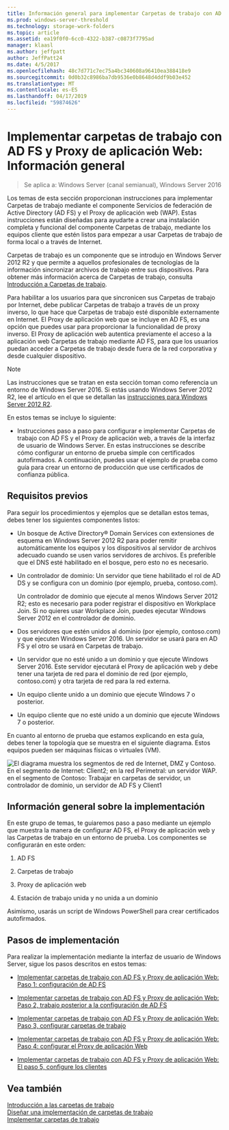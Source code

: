 ```yaml
---
title: Información general para implementar Carpetas de trabajo con AD FS y el Proxy de aplicación web (WAP)
ms.prod: windows-server-threshold
ms.technology: storage-work-folders
ms.topic: article
ms.assetid: ea19f0f0-6cc0-4322-b387-c0873f7795ad
manager: klaasl
ms.author: jeffpatt
author: JeffPatt24
ms.date: 4/5/2017
ms.openlocfilehash: 48c7d771c7ec75a4bc340608a96410ea388418e9
ms.sourcegitcommit: 0d0b32c8986ba7db9536e0b8648d4ddf9b03e452
ms.translationtype: MT
ms.contentlocale: es-ES
ms.lasthandoff: 04/17/2019
ms.locfileid: "59874626"
---
```

# <a name="deploy-work-folders-with-ad-fs-and-web-application-proxy-overview"></a>Implementar carpetas de trabajo con AD FS y Proxy de aplicación Web: Información general

>Se aplica a: Windows Server (canal semianual), Windows Server 2016

Los temas de esta sección proporcionan instrucciones para implementar Carpetas de trabajo mediante el componente Servicios de federación de Active Directory (AD FS) y el Proxy de aplicación web (WAP). Estas instrucciones están diseñadas para ayudarte a crear una instalación completa y funcional del componente Carpetas de trabajo, mediante los equipos cliente que estén listos para empezar a usar Carpetas de trabajo de forma local o a través de Internet.  
  
Carpetas de trabajo es un componente que se introdujo en Windows Server 2012 R2 y que permite a aquellos profesionales de tecnologías de la información sincronizar archivos de trabajo entre sus dispositivos. Para obtener más información acerca de Carpetas de trabajo, consulta [Introducción a Carpetas de trabajo](Work-Folders-Overview.md).  
  
Para habilitar a los usuarios para que sincronicen sus Carpetas de trabajo por Internet, debe publicar Carpetas de trabajo a través de un proxy inverso, lo que hace que Carpetas de trabajo esté disponible externamente en Internet. El Proxy de aplicación web que se incluye en AD FS, es una opción que puedes usar para proporcionar la funcionalidad de proxy inverso. El Proxy de aplicación web autentica previamente el acceso a la aplicación web Carpetas de trabajo mediante AD FS, para que los usuarios puedan acceder a Carpetas de trabajo desde fuera de la red corporativa y desde cualquier dispositivo. 

> [!NOTE]
>   Las instrucciones que se tratan en esta sección toman como referencia un entorno de Windows Server 2016. Si estás usando Windows Server 2012 R2, lee el artículo en el que se detallan las [instrucciones para Windows Server 2012 R2](https://technet.microsoft.com/library/dn747208(v=ws.11).aspx).
  
En estos temas se incluye lo siguiente:  
  
-   Instrucciones paso a paso para configurar e implementar Carpetas de trabajo con AD FS y el Proxy de aplicación web, a través de la interfaz de usuario de Windows Server. En estas instrucciones se describe cómo configurar un entorno de prueba simple con certificados autofirmados. A continuación, puedes usar el ejemplo de prueba como guía para crear un entorno de producción que use certificados de confianza pública.  
  
## <a name="prerequisites"></a>Requisitos previos  
Para seguir los procedimientos y ejemplos que se detallan estos temas, debes tener los siguientes componentes listos:  
  
-   Un bosque de Active Directory® Domain Services con extensiones de esquema en Windows Server 2012 R2 para poder remitir automáticamente los equipos y los dispositivos al servidor de archivos adecuado cuando se usen varios servidores de archivos. Es preferible que el DNS esté habilitado en el bosque, pero esto no es necesario.  
  
-   Un controlador de dominio: Un servidor que tiene habilitado el rol de AD DS y se configura con un dominio (por ejemplo, prueba, contoso.com).  
  
    Un controlador de dominio que ejecute al menos Windows Server 2012 R2; esto es necesario para poder registrar el dispositivo en Workplace Join. Si no quieres usar Workplace Join, puedes ejecutar Windows Server 2012 en el controlador de dominio.  
  
-   Dos servidores que estén unidos al dominio (por ejemplo, contoso.com) y que ejecuten Windows Server 2016. Un servidor se usará para en AD FS y el otro se usará en Carpetas de trabajo.  
  
-   Un servidor que no esté unido a un dominio y que ejecute Windows Server 2016. Este servidor ejecutará el Proxy de aplicación web y debe tener una tarjeta de red para el dominio de red (por ejemplo, contoso.com) y otra tarjeta de red para la red externa.  
  
-   Un equipo cliente unido a un dominio que ejecute Windows 7 o posterior.  
  
-   Un equipo cliente que no esté unido a un dominio que ejecute Windows 7 o posterior.  
  
En cuanto al entorno de prueba que estamos explicando en esta guía, debes tener la topología que se muestra en el siguiente diagrama. Estos equipos pueden ser máquinas físicas o virtuales (VM). 
  
![El diagrama muestra los segmentos de red de Internet, DMZ y Contoso. En el segmento de Internet: Client2; en la red Perimetral: un servidor WAP. en el segmento de Contoso: Trabajar en carpetas de servidor, un controlador de dominio, un servidor de AD FS y Client1](media/deploy-work-folders-adfs/WF_ADFS_WAP_Diagram.png)

## <a name="deployment-overview"></a>Información general sobre la implementación  
En este grupo de temas, te guiaremos paso a paso mediante un ejemplo que muestra la manera de configurar AD FS, el Proxy de aplicación web y las Carpetas de trabajo en un entorno de prueba. Los componentes se configurarán en este orden:  
  
1.  AD FS  
  
2.  Carpetas de trabajo  
  
3.  Proxy de aplicación web  
  
4.  Estación de trabajo unida y no unida a un dominio  
  
Asimismo, usarás un script de Windows PowerShell para crear certificados autofirmados.  
  
## <a name="deployment-steps"></a>Pasos de implementación  
Para realizar la implementación mediante la interfaz de usuario de Windows Server, sigue los pasos descritos en estos temas:  
  
-   [Implementar carpetas de trabajo con AD FS y Proxy de aplicación Web: Paso 1: configuración de AD FS](deploy-work-folders-adfs-step1.md)  
  
-   [Implementar carpetas de trabajo con AD FS y Proxy de aplicación Web: Paso 2, trabajo posterior a la configuración de AD FS](deploy-work-folders-adfs-step2.md)  
  
-   [Implementar carpetas de trabajo con AD FS y Proxy de aplicación Web: Paso 3, configurar carpetas de trabajo](deploy-work-folders-adfs-step3.md)  
  
-   [Implementar carpetas de trabajo con AD FS y Proxy de aplicación Web: Paso 4: configurar el Proxy de aplicación Web](deploy-work-folders-adfs-step4.md)  
  
-   [Implementar carpetas de trabajo con AD FS y Proxy de aplicación Web: El paso 5, configure los clientes](deploy-work-folders-adfs-step5.md)  

## <a name="see-also"></a>Vea también  
[Introducción a las carpetas de trabajo](Work-Folders-Overview.md)  
[Diseñar una implementación de carpetas de trabajo](Plan-Work-Folders.md)  
[Implementar carpetas de trabajo](Deploy-Work-Folders.md)  
  

